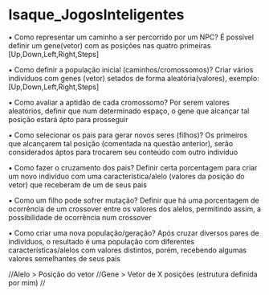 # Isaque_JogosInteligentes

▪ Como representar um caminho a ser percorrido por um NPC?
  É possível definir um gene(vetor) com as posições nas quatro primeiras [Up,Down,Left,Right,Steps]

▪ Como definir a população inicial (caminhos/cromossomos)?
  Criar vários indivíduos com genes (vetor) setados de forma aleatória(valores), exemplo: [Up,Down,Left,Right,Steps]

▪ Como avaliar a aptidão de cada cromossomo?
  Por serem valores aleatórios, definir que num determinado espaço, o gene que alcançar tal posição estará ápto para prosseguir 

▪ Como selecionar os pais para gerar novos seres (filhos)?
  Os primeiros que alcançarem tal posição (comentada na questão anterior), serão considerados áptos para trocarem seu conteúdo com outro indivíduo

▪ Como fazer o cruzamento dos pais?
  Definir certa porcentagem para criar um novo indivíduo com uma característica/alelo (valores da posição do vetor) que receberam de um de seus pais

▪ Como um filho pode sofrer mutação?
  Definir que há uma porcentagem de ocorrência de um crossover entre os valores dos alelos, permitindo assim, a possibilidade de ocorrência num crossover
  
▪ Como criar uma nova população/geração?
  Após cruzar diversos pares de indivíduos, o resultado é uma população com diferentes características/alelos com valores distintos, porém, recebendo algumas valores semelhantes de seus pais
  
//Alelo > Posição do vetor
//Gene > Vetor de X posições (estrutura definida por mim)
//

